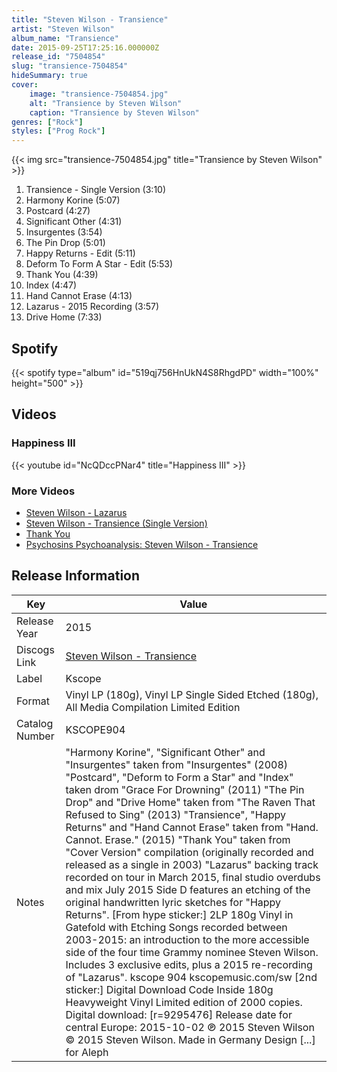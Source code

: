 ```yaml
---
title: "Steven Wilson - Transience"
artist: "Steven Wilson"
album_name: "Transience"
date: 2015-09-25T17:25:16.000000Z
release_id: "7504854"
slug: "transience-7504854"
hideSummary: true
cover:
    image: "transience-7504854.jpg"
    alt: "Transience by Steven Wilson"
    caption: "Transience by Steven Wilson"
genres: ["Rock"]
styles: ["Prog Rock"]
---
```


{{< img src="transience-7504854.jpg" title="Transience by Steven Wilson" >}}

<!-- section break -->

1. Transience - Single Version (3:10)
2. Harmony Korine (5:07)
3. Postcard (4:27)
4. Significant Other (4:31)
5. Insurgentes (3:54)
6. The Pin Drop (5:01)
7. Happy Returns - Edit (5:11)
8. Deform To Form A Star - Edit (5:53)
9. Thank You (4:39)
10. Index (4:47)
11. Hand Cannot Erase (4:13)
12. Lazarus - 2015 Recording (3:57)
13. Drive Home (7:33)

<!-- section break -->


## Spotify
{{< spotify type="album" id="519qj756HnUkN4S8RhgdPD" width="100%" height="500" >}}



## Videos
### Happiness III
{{< youtube id="NcQDccPNar4" title="Happiness III" >}}<br>

### More Videos

- [Steven Wilson - Lazarus](https://www.youtube.com/watch?v=YMM2Iqvmu_4)
- [Steven Wilson - Transience (Single Version)](https://www.youtube.com/watch?v=3zM4AvAl9gQ)
- [Thank You](https://www.youtube.com/watch?v=IQQOvl1WM2A)
- [Psychosins Psychoanalysis: Steven Wilson - Transience](https://www.youtube.com/watch?v=62ddEbw4Hao)


## Release Information
|  Key           | Value                                                |
| ---------------| ---------------------------------------------------- |
| Release Year   | 2015                                   |
| Discogs Link   | [Steven Wilson - Transience](https://www.discogs.com/release/7504854-Steven-Wilson-Transience) |
| Label          | Kscope |
| Format         | Vinyl LP (180g), Vinyl LP Single Sided Etched (180g), All Media Compilation Limited Edition |
| Catalog Number | KSCOPE904 |
| Notes | "Harmony Korine", "Significant Other" and "Insurgentes" taken from "Insurgentes" (2008) "Postcard", "Deform to Form a Star" and "Index" taken drom "Grace For Drowning" (2011) "The Pin Drop" and "Drive Home" taken from "The Raven That Refused to Sing" (2013) "Transience", "Happy Returns" and "Hand Cannot Erase" taken from "Hand. Cannot. Erase." (2015) "Thank You" taken from "Cover Version" compilation (originally recorded and released as a single in 2003) "Lazarus" backing track recorded on tour in March 2015, final studio overdubs and mix July 2015  Side D features an etching of the original handwritten lyric sketches for "Happy Returns".  [From hype sticker:] 2LP 180g Vinyl in Gatefold with Etching Songs recorded between 2003-2015: an introduction to the more accessible side of the four time Grammy nominee Steven Wilson. Includes 3 exclusive edits, plus a 2015 re-recording of "Lazarus". kscope 904 kscopemusic.com/sw  [2nd sticker:] Digital Download Code Inside  180g Heavyweight Vinyl  Limited edition of 2000 copies. Digital download: [r=9295476]  Release date for central Europe:  2015-10-02  ℗ 2015 Steven Wilson © 2015 Steven Wilson. Made in Germany  Design [...] for Aleph |